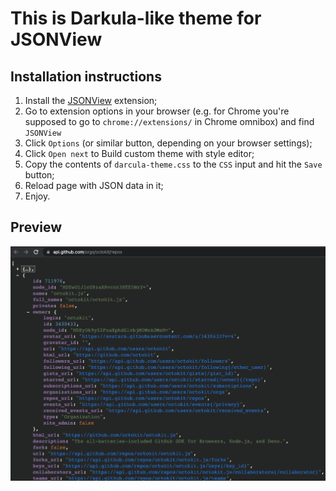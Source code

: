 # This is Darkula-like theme for JSONView


## Installation instructions

1. Install the [JSONView](https://jsonview.com/) extension;
2. Go to extension options in your browser (e.g. for Chrome you're supposed to go to
   `chrome://extensions/` in Chrome omnibox) and find `JSONView`
3. Click `Options` (or similar button, depending on your browser settings);
4. Click `Open next` to Build custom theme with style editor;
5. Copy the contents of `darcula-theme.css` to the `CSS` input and hit the `Save` 
   button;
6. Reload page with JSON data in it;
7. Enjoy.

## Preview
![alt text](./images/sample_view.png?raw=true "Preview")
